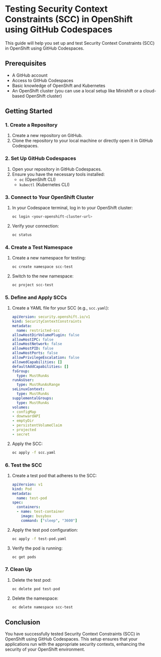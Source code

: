 # Testing Security Context Constraints (SCC) in OpenShift using GitHub Codespaces

This guide will help you set up and test Security Context Constraints (SCC) in OpenShift using GitHub Codespaces.

## Prerequisites

- A GitHub account
- Access to GitHub Codespaces
- Basic knowledge of OpenShift and Kubernetes
- An OpenShift cluster (you can use a local setup like Minishift or a cloud-based OpenShift cluster)

## Getting Started

### 1. Create a Repository

1. Create a new repository on GitHub.
2. Clone the repository to your local machine or directly open it in GitHub Codespaces.

### 2. Set Up GitHub Codespaces

1. Open your repository in GitHub Codespaces.
2. Ensure you have the necessary tools installed:
   - `oc` (OpenShift CLI)
   - `kubectl` (Kubernetes CLI)

### 3. Connect to Your OpenShift Cluster

1. In your Codespace terminal, log in to your OpenShift cluster:
   ```sh
   oc login <your-openshift-cluster-url>
   ```
2. Verify your connection:
   ```sh
   oc status
   ```

### 4. Create a Test Namespace

1. Create a new namespace for testing:
   ```sh
   oc create namespace scc-test
   ```
2. Switch to the new namespace:
   ```sh
   oc project scc-test
   ```

### 5. Define and Apply SCCs

1. Create a YAML file for your SCC (e.g., `scc.yaml`):
   ```yaml
   apiVersion: security.openshift.io/v1
   kind: SecurityContextConstraints
   metadata:
     name: restricted-scc
   allowHostDirVolumePlugin: false
   allowHostIPC: false
   allowHostNetwork: false
   allowHostPID: false
   allowHostPorts: false
   allowPrivilegeEscalation: false
   allowedCapabilities: []
   defaultAddCapabilities: []
   fsGroup:
     type: MustRunAs
   runAsUser:
     type: MustRunAsRange
   seLinuxContext:
     type: MustRunAs
   supplementalGroups:
     type: MustRunAs
   volumes:
   - configMap
   - downwardAPI
   - emptyDir
   - persistentVolumeClaim
   - projected
   - secret
   ```

2. Apply the SCC:
   ```sh
   oc apply -f scc.yaml
   ```

### 6. Test the SCC

1. Create a test pod that adheres to the SCC:
   ```yaml
   apiVersion: v1
   kind: Pod
   metadata:
     name: test-pod
   spec:
     containers:
     - name: test-container
       image: busybox
       command: ["sleep", "3600"]
   ```

2. Apply the test pod configuration:
   ```sh
   oc apply -f test-pod.yaml
   ```

3. Verify the pod is running:
   ```sh
   oc get pods
   ```

### 7. Clean Up

1. Delete the test pod:
   ```sh
   oc delete pod test-pod
   ```
2. Delete the namespace:
   ```sh
   oc delete namespace scc-test
   ```

## Conclusion

You have successfully tested Security Context Constraints (SCC) in OpenShift using GitHub Codespaces. This setup ensures that your applications run with the appropriate security contexts, enhancing the security of your OpenShift environment.
